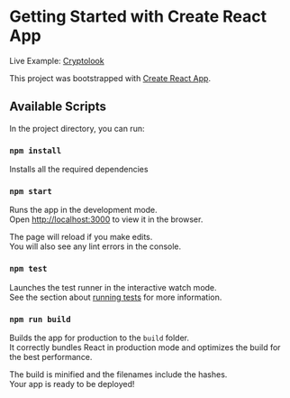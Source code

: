 # Getting Started with Create React App

Live Example: [Cryptolook](https://cryptolook.netlify.app/)

This project was bootstrapped with [Create React App](https://github.com/facebook/create-react-app).

## Available Scripts

In the project directory, you can run:
### `npm install`

Installs all the required dependencies

### `npm start`

Runs the app in the development mode.\
Open [http://localhost:3000](http://localhost:3000) to view it in the browser.

The page will reload if you make edits.\
You will also see any lint errors in the console.

### `npm test`

Launches the test runner in the interactive watch mode.\
See the section about [running tests](https://facebook.github.io/create-react-app/docs/running-tests) for more information.

### `npm run build`

Builds the app for production to the `build` folder.\
It correctly bundles React in production mode and optimizes the build for the best performance.

The build is minified and the filenames include the hashes.\
Your app is ready to be deployed!

